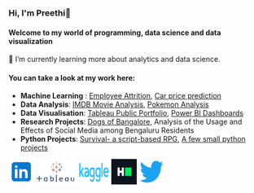 ### Hi, I'm Preethi👋
#### Welcome to my world of programming, data science and data visualization

🌱 I’m currently learning more about analytics and data science.

#### You can take a look at my work here:
* **Machine Learning** : [Employee Attrition](https://github.com/evil-in/employee-attrition), [Car price prediction](https://github.com/evil-in/car-price-prediction)
* **Data Analysis**: [IMDB Movie Analysis](https://github.com/evil-in/imdb_movies_analysis), [Pokemon Analysis](https://github.com/evil-in/pokemon_analysis)
* **Data Visualisation**: [Tableau Public Portfolio](https://public.tableau.com/app/profile/preethi.evelyn.sadananadan#!/), [Power BI Dashboards](https://github.com/evil-in/power-bi-dashboards)
* **Research Projects**: [Dogs of Bangalore](https://github.com/evil-in/Dogs-of-Bangalore), Analysis of the Usage and Effects of Social Media among Bengaluru Residents
* **Python Projects**: [Survival- a script-based RPG](https://github.com/evil-in/Survival), [A few small python projects](https://github.com/evil-in/python-projects)

[<img src = "https://github.com/evil-in/evil-in/blob/main/images/linkedin.png" height = "50" width = "50;"/>](https://www.linkedin.com/in/preethi-evelyn-sadanandan/)  [<img src = "https://github.com/evil-in/evil-in/blob/main/images/tableau_logo.png" height = "50" width = "80;"/>](https://public.tableau.com/app/profile/preethi.evelyn.sadananadan#!/)   [<img src = "https://github.com/evil-in/evil-in/blob/main/images/kaggle.png" height = "50" width = "60;"/>](https://www.kaggle.com/preethievelyn)  [<img src = "https://github.com/evil-in/evil-in/blob/main/images/hackerrank.jfif" height = "50" width = "50;"/>](https://www.hackerrank.com/preethievelynsa1)  [<img src = "https://github.com/evil-in/evil-in/blob/main/images/twitter.png" height = "50" width = "50;"/>](https://twitter.com/EvelynPreethi)
